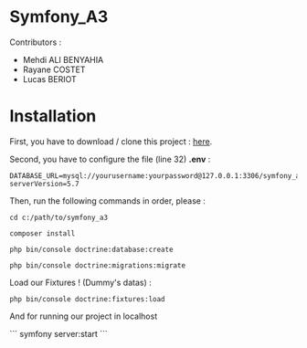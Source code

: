 # Symfony_A3
<p>Contributors :</p>
<ul>
    <li>Mehdi ALI BENYAHIA</li>
    <li>Rayane COSTET</li>
    <li>Lucas BERIOT</li>
</ul>

# Installation
<p>First, you have to download / clone this project : <a href="https://github.com/MehdiAliBenyahia/symfony_a3.git">here</a>.</p>
<p>Second, you have to configure the file (line 32) <b>.env</b> : </p>

```
DATABASE_URL=mysql://yourusername:yourpassword@127.0.0.1:3306/symfony_a3?serverVersion=5.7
```
<p>Then, run the following commands in order, please :</p>

```
cd c:/path/to/symfony_a3
```

```
composer install
```

```
php bin/console doctrine:database:create
```

```
php bin/console doctrine:migrations:migrate
```

<p>Load our Fixtures ! (Dummy's datas) :</p>

```
php bin/console doctrine:fixtures:load
```
<p>And for running our project in localhost</p>
```
symfony server:start
```
